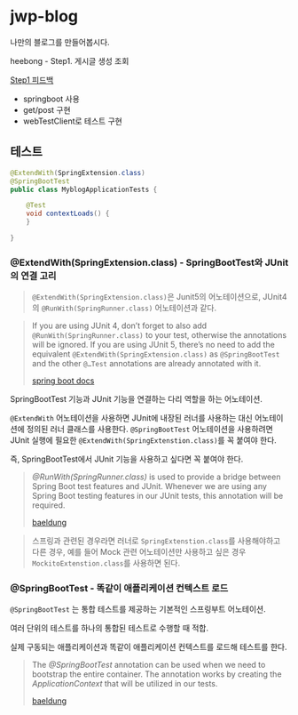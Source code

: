 # jwp-blog
나만의 블로그를 만들어봅시다.

heebong - Step1. 게시글 생성 조회

[Step1 피드백](https://github.com/woowacourse/jwp-blog/pull/6)

* springboot 사용
* get/post 구현
* webTestClient로 테스트 구현



## 테스트

```java
@ExtendWith(SpringExtension.class)
@SpringBootTest
public class MyblogApplicationTests {

    @Test
    void contextLoads() {
    }

}
```

### @ExtendWith(SpringExtension.class) - SpringBootTest와 JUnit의 연결 고리

> `@ExtendWith(SpringExtension.class)`은 Junit5의 어노테이션으로, JUnit4의 `@RunWith(SpringRunner.class)` 어노테이션과 같다.

> If you are using JUnit 4, don’t forget to also add `@RunWith(SpringRunner.class)` to your test, otherwise the annotations will be ignored. If you are using JUnit 5, there’s no need to add the equivalent `@ExtendWith(SpringExtension.class)` as `@SpringBootTest` and the other `@…Test` annotations are already annotated with it.
>
> [spring boot docs](https://docs.spring.io/spring-boot/docs/current/reference/html/spring-boot-features.html#boot-features-testing)

SpringBootTest 기능과 JUnit 기능을 연결하는 다리 역할을 하는 어노테이션.

`@ExtendWith` 어노테이션을 사용하면 JUnit에 내장된 러너를 사용하는 대신 어노테이션에 정의된 러너 클래스를 사용한다. `@SpringBootTest` 어노테이션을 사용하려면 JUnit 실행에 필요한 `@ExtendWith(SpringExtenstion.class)`를 꼭 붙여야 한다.

즉, SpringBootTest에서 JUnit 기능을 사용하고 싶다면 꼭 붙여야 한다.

> *@RunWith(SpringRunner.class)* is used to provide a bridge between Spring Boot test features and JUnit. Whenever we are using any Spring Boot testing features in our JUnit tests, this annotation will be required.
>
> [baeldung](https://www.baeldung.com/spring-boot-testing)



> 스프링과 관련된 경우라면 러너로 `SpringExtenstion.class`를 사용해야하고 다른 경우, 예를 들어 Mock 관련 어노테이션만 사용하고 싶은 경우 `MockitoExtenstion.class`를 사용하면 된다.





### @SpringBootTest - 똑같이 애플리케이션 컨텍스트 로드

`@SpringBootTest` 는 통합 테스트를 제공하는 기본적인 스프링부트 어노테이션.

여러 단위의 테스트를 하나의 통합된 테스트로 수행할 때 적합.

실제 구동되는 애플리케이션과 똑같이 애플리케이션 컨텍스트를 로드해 테스트를 한다.

> The *@SpringBootTest* annotation can be used when we need to bootstrap the entire container. The annotation works by creating the *ApplicationContext* that will be utilized in our tests.
>
> [baeldung](https://www.baeldung.com/spring-boot-testing)